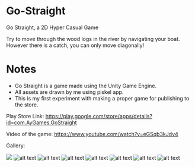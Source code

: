 # Go-Straight

Go Straight, a 2D Hyper Casual Game

Try to move through the wood logs in the river by navigating your boat. However there is a catch, you can only move diagonally!

# Notes
- Go Straight is a game made using the Unity Game Engine.
- All assets are drawn by me using piskel app.
- This is my first experiment with making a proper game for publishing to the store.

Play Store Link:
https://play.google.com/store/apps/details?id=com.AyGames.GoStraight

Video of the game:
https://www.youtube.com/watch?v=eGSqb3kJdv4

Gallery:

![](https://github.com/ahmetayrnc/Go-Straight/blob/master/images/GameLogo.png)
![alt text](images/MainMenu.png "")
![alt text](images/Shop.png "")
![alt text](images/TapToStart.png "")
![alt text](images/InGame.png "")
![alt text](images/InGame1.png "")
![alt text](images/PauseScreen.png "")
![alt text](images/EndGame.png "")
